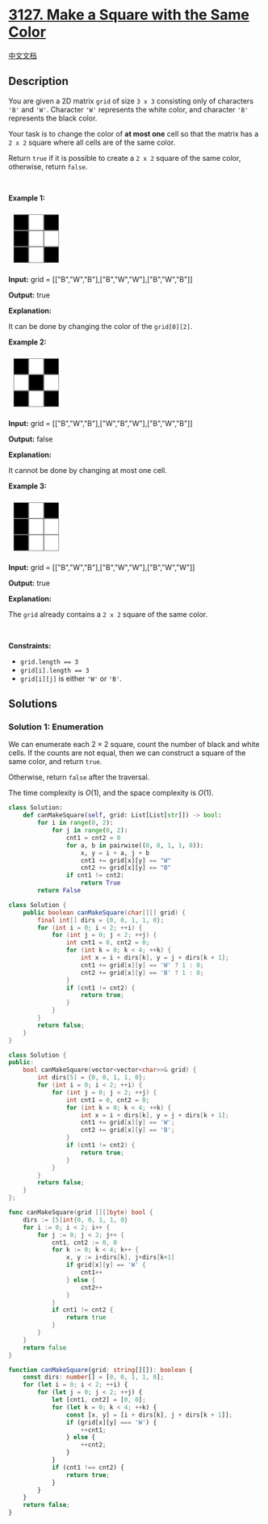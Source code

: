 # [3127. Make a Square with the Same Color](https://leetcode.com/problems/make-a-square-with-the-same-color)

[中文文档](/solution/3100-3199/3127.Make%20a%20Square%20with%20the%20Same%20Color/README.md)

<!-- tags: -->

## Description

<p>You are given a 2D matrix <code>grid</code> of size <code>3 x 3</code> consisting only of characters <code>&#39;B&#39;</code> and <code>&#39;W&#39;</code>. Character <code>&#39;W&#39;</code> represents the white color<!-- notionvc: 06a49cc0-a296-4bd2-9bfe-c8818edeb53a -->, and character <code>&#39;B&#39;</code> represents the black color<!-- notionvc: 06a49cc0-a296-4bd2-9bfe-c8818edeb53a -->.</p>

<p>Your task is to change the color of <strong>at most one</strong> cell<!-- notionvc: c04cb478-8dd5-49b1-80bb-727c6b1e0232 --> so that the matrix has a <code>2 x 2</code> square where all cells are of the same color.<!-- notionvc: adf957e1-fa0f-40e5-9a2e-933b95e276a7 --></p>

<p>Return <code>true</code> if it is possible to create a <code>2 x 2</code> square of the same color, otherwise, return <code>false</code>.</p>

<p>&nbsp;</p>
<style type="text/css">.grid-container {
  display: grid;
  grid-template-columns: 30px 30px 30px;
  padding: 10px;
}
.grid-item {
  background-color: black;
  border: 1px solid gray;
  height: 30px;
  font-size: 30px;
  text-align: center;
}
.grid-item-white {
  background-color: white;
}
</style>
<style class="darkreader darkreader--sync" media="screen" type="text/css">
</style>
<p><strong class="example">Example 1:</strong></p>

<div class="grid-container">
<div class="grid-item">&nbsp;</div>

<div class="grid-item grid-item-white">&nbsp;</div>

<div class="grid-item">&nbsp;</div>

<div class="grid-item">&nbsp;</div>

<div class="grid-item grid-item-white">&nbsp;</div>

<div class="grid-item grid-item-white">&nbsp;</div>

<div class="grid-item">&nbsp;</div>

<div class="grid-item grid-item-white">&nbsp;</div>

<div class="grid-item">&nbsp;</div>
</div>

<div class="example-block">
<p><strong>Input:</strong> <span class="example-io">grid = [[&quot;B&quot;,&quot;W&quot;,&quot;B&quot;],[&quot;B&quot;,&quot;W&quot;,&quot;W&quot;],[&quot;B&quot;,&quot;W&quot;,&quot;B&quot;]]</span></p>

<p><strong>Output:</strong> <span class="example-io">true</span></p>

<p><strong>Explanation:</strong></p>

<p>It can be done by changing the color of the <code>grid[0][2]</code>.</p>
</div>

<p><strong class="example">Example 2:</strong></p>

<div class="grid-container">
<div class="grid-item">&nbsp;</div>

<div class="grid-item grid-item-white">&nbsp;</div>

<div class="grid-item">&nbsp;</div>

<div class="grid-item grid-item-white">&nbsp;</div>

<div class="grid-item">&nbsp;</div>

<div class="grid-item grid-item-white">&nbsp;</div>

<div class="grid-item">&nbsp;</div>

<div class="grid-item grid-item-white">&nbsp;</div>

<div class="grid-item">&nbsp;</div>
</div>

<div class="example-block">
<p><strong>Input:</strong> <span class="example-io">grid = [[&quot;B&quot;,&quot;W&quot;,&quot;B&quot;],[&quot;W&quot;,&quot;B&quot;,&quot;W&quot;],[&quot;B&quot;,&quot;W&quot;,&quot;B&quot;]]</span></p>

<p><strong>Output:</strong> <span class="example-io">false</span></p>

<p><strong>Explanation:</strong></p>

<p>It cannot be done by changing at most one cell.</p>
</div>

<p><strong class="example">Example 3:</strong></p>

<div class="grid-container">
<div class="grid-item">&nbsp;</div>

<div class="grid-item grid-item-white">&nbsp;</div>

<div class="grid-item">&nbsp;</div>

<div class="grid-item">&nbsp;</div>

<div class="grid-item grid-item-white">&nbsp;</div>

<div class="grid-item grid-item-white">&nbsp;</div>

<div class="grid-item">&nbsp;</div>

<div class="grid-item grid-item-white">&nbsp;</div>

<div class="grid-item grid-item-white">&nbsp;</div>
</div>

<div class="example-block">
<p><strong>Input:</strong> <span class="example-io">grid = [[&quot;B&quot;,&quot;W&quot;,&quot;B&quot;],[&quot;B&quot;,&quot;W&quot;,&quot;W&quot;],[&quot;B&quot;,&quot;W&quot;,&quot;W&quot;]]</span></p>

<p><strong>Output:</strong> <span class="example-io">true</span></p>

<p><strong>Explanation:</strong></p>

<p>The <code>grid</code> already contains a <code>2 x 2</code> square of the same color.<!-- notionvc: 9a8b2d3d-1e73-457a-abe0-c16af51ad5c2 --></p>
</div>

<p>&nbsp;</p>
<p><strong>Constraints:</strong></p>

<ul>
	<li><code>grid.length == 3</code></li>
	<li><code>grid[i].length == 3</code></li>
	<li><code>grid[i][j]</code> is either <code>&#39;W&#39;</code> or <code>&#39;B&#39;</code>.</li>
</ul>

## Solutions

### Solution 1: Enumeration

We can enumerate each $2 \times 2$ square, count the number of black and white cells. If the counts are not equal, then we can construct a square of the same color, and return `true`.

Otherwise, return `false` after the traversal.

The time complexity is $O(1)$, and the space complexity is $O(1)$.

<!-- tabs:start -->

```python
class Solution:
    def canMakeSquare(self, grid: List[List[str]]) -> bool:
        for i in range(0, 2):
            for j in range(0, 2):
                cnt1 = cnt2 = 0
                for a, b in pairwise((0, 0, 1, 1, 0)):
                    x, y = i + a, j + b
                    cnt1 += grid[x][y] == "W"
                    cnt2 += grid[x][y] == "B"
                if cnt1 != cnt2:
                    return True
        return False
```

```java
class Solution {
    public boolean canMakeSquare(char[][] grid) {
        final int[] dirs = {0, 0, 1, 1, 0};
        for (int i = 0; i < 2; ++i) {
            for (int j = 0; j < 2; ++j) {
                int cnt1 = 0, cnt2 = 0;
                for (int k = 0; k < 4; ++k) {
                    int x = i + dirs[k], y = j + dirs[k + 1];
                    cnt1 += grid[x][y] == 'W' ? 1 : 0;
                    cnt2 += grid[x][y] == 'B' ? 1 : 0;
                }
                if (cnt1 != cnt2) {
                    return true;
                }
            }
        }
        return false;
    }
}
```

```cpp
class Solution {
public:
    bool canMakeSquare(vector<vector<char>>& grid) {
        int dirs[5] = {0, 0, 1, 1, 0};
        for (int i = 0; i < 2; ++i) {
            for (int j = 0; j < 2; ++j) {
                int cnt1 = 0, cnt2 = 0;
                for (int k = 0; k < 4; ++k) {
                    int x = i + dirs[k], y = j + dirs[k + 1];
                    cnt1 += grid[x][y] == 'W';
                    cnt2 += grid[x][y] == 'B';
                }
                if (cnt1 != cnt2) {
                    return true;
                }
            }
        }
        return false;
    }
};
```

```go
func canMakeSquare(grid [][]byte) bool {
	dirs := [5]int{0, 0, 1, 1, 0}
	for i := 0; i < 2; i++ {
		for j := 0; j < 2; j++ {
			cnt1, cnt2 := 0, 0
			for k := 0; k < 4; k++ {
				x, y := i+dirs[k], j+dirs[k+1]
				if grid[x][y] == 'W' {
					cnt1++
				} else {
					cnt2++
				}
			}
			if cnt1 != cnt2 {
				return true
			}
		}
	}
	return false
}
```

```ts
function canMakeSquare(grid: string[][]): boolean {
    const dirs: number[] = [0, 0, 1, 1, 0];
    for (let i = 0; i < 2; ++i) {
        for (let j = 0; j < 2; ++j) {
            let [cnt1, cnt2] = [0, 0];
            for (let k = 0; k < 4; ++k) {
                const [x, y] = [i + dirs[k], j + dirs[k + 1]];
                if (grid[x][y] === 'W') {
                    ++cnt1;
                } else {
                    ++cnt2;
                }
            }
            if (cnt1 !== cnt2) {
                return true;
            }
        }
    }
    return false;
}
```

<!-- tabs:end -->

<!-- end -->
